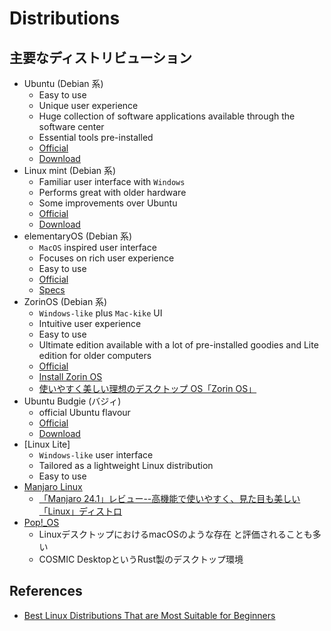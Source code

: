 # Distributions

## 主要なディストリビューション

- Ubuntu (Debian 系)
  - Easy to use
  - Unique user experience
  - Huge collection of software applications available through the software center
  - Essential tools pre-installed
  - [Official](https://ubuntu.com/)
  - [Download](https://ubuntu.com/download/desktop)
- Linux mint (Debian 系)
  - Familiar user interface with `Windows`
  - Performs great with older hardware
  - Some improvements over Ubuntu
  - [Official](https://linuxmint.com/)
  - [Download](https://linuxmint.com/download.php)
- elementaryOS (Debian 系)
  - `MacOS` inspired user interface
  - Focuses on rich user experience
  - Easy to use
  - [Official](https://elementary.io/)
  - [Specs](https://elementary.io/docs/installation#recommended-system-specifications)
- ZorinOS (Debian 系)
  - `Windows-like` plus `Mac-kike` UI
  - Intuitive user experience
  - Easy to use
  - Ultimate edition available with a lot of pre-installed goodies and Lite edition for older computers
  - [Official](https://zorin.com/os/)
  - [Install Zorin OS](https://help.zorin.com/docs/getting-started/install-zorin-os/)
  - [使いやすく美しい理想のデスクトップ OS「Zorin OS」](https://japan.zdnet.com/article/35192319/)
- Ubuntu Budgie (バジィ)
  - official Ubuntu flavour
  - [Official](https://ubuntubudgie.org/)
  - [Download](https://ubuntubudgie.org/downloads/)
- [Linux Lite]
  - `Windows-like` user interface
  - Tailored as a lightweight Linux distribution
  - Easy to use
- [Manjaro Linux](https://manjaro.org/)
  - [「Manjaro 24.1」レビュー--高機能で使いやすく、見た目も美しい「Linux」ディストロ](https://japan.zdnet.com/article/35225742/)
- [Pop!_OS](https://pop.system76.com/)
  - LinuxデスクトップにおけるmacOSのような存在 と評価されることも多い
  - COSMIC DesktopというRust製のデスクトップ環境

## References

- [Best Linux Distributions That are Most Suitable for Beginners](https://itsfoss.com/best-linux-beginners/)

